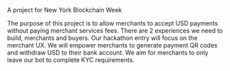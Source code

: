 A project for New York Blockchain Week

The purpose of this project is to allow merchants to accept USD payments without paying merchant services fees.  There are 2 experiences we need to build, merchants and buyers.  Our hackathon entry will focus on the merchant UX. We will empower merchants to generate payment QR codes and withdraw USD to their bank account.  We aim for merchants to only leave our bot to complete KYC requirements.
